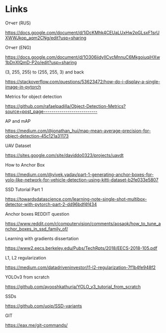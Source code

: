 # Links
Отчет (RUS)

https://docs.google.com/document/d/1iDcKMhk4CEUaLUxHw2pGLsxF1srUXWWJkop_aqm2CNg/edit?usp=sharing

Отчет (ENG)

https://docs.google.com/document/d/1O306iidyIlCvcMnnuC6MkgoiuqiHXw1bDnXIQmD-P2o/edit?usp=sharing

(3, 255, 255) to (255, 255, 3) and back

https://stackoverflow.com/questions/53623472/how-do-i-display-a-single-image-in-pytorch

Metrics for object detection

https://github.com/rafaelpadilla/Object-Detection-Metrics?source=post_page---------------------------

AP and mAP

https://medium.com/@jonathan_hui/map-mean-average-precision-for-object-detection-45c121a31173

UAV Dataset

https://sites.google.com/site/daviddo0323/projects/uavdt

How to Anchor Box

https://medium.com/@vivek.yadav/part-1-generating-anchor-boxes-for-yolo-like-network-for-vehicle-detection-using-kitti-dataset-b2fe033e5807

SSD Tutorial Part 1

https://towardsdatascience.com/learning-note-single-shot-multibox-detector-with-pytorch-part-2-dd96bdf4f434

Anchor boxes REDDIT question

https://www.reddit.com/r/computervision/comments/aosaok/how_to_tune_anchor_boxes_in_ssd_family_of/

Learning with gradients dissertation

https://www2.eecs.berkeley.edu/Pubs/TechRpts/2018/EECS-2018-105.pdf

L1, L2 regularization

https://medium.com/datadriveninvestor/l1-l2-regularization-7f1b4fe948f2

YOLOv3 from scratch

https://github.com/ayooshkathuria/YOLO_v3_tutorial_from_scratch

SSDs

https://github.com/uoip/SSD-variants

GIT

https://eax.me/git-commands/
